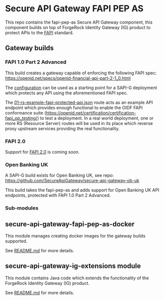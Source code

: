 # Secure API Gateway FAPI PEP AS
This repo contains the fapi-pep-as Secure API Gateway component, this component builds on top of ForgeRock Identity Gateway
(IG) product to protect APIs to the [FAPI](https://fapi.openid.net/) standard.

## Gateway builds
### FAPI 1.0 Part 2 Advanced
This build creates a gateway capable of enforcing the following FAPI spec: https://openid.net/specs/openid-financial-api-part-2-1_0.html

The [configuration](config/7.3.0/fapi1part2adv) can be used as a starting point for a SAPI-G deployment which protects 
any API using the aforementioned FAPI spec.

The [01-rs-example-fapi-protected-api.json](config/7.3.0/fapi1part2adv/ig/routes/routes-service/01-rs-example-fapi-protected-api.json)
route acts as an example API endpoint which provides enough functional to enable the OIDF FAPI conformance suite (https://openid.net/certification/certification-fapi_op_testing/)
to test a deployment. In a real world deployment, one or more RS (Resource Server) routes will be used in its place 
which reverse proxy upstream services providing the real functionality.

### FAPI 2.0
Support for [FAPI 2.0](https://openid.bitbucket.io/fapi/fapi-2_0-security-profile.html) is coming soon.

### Open Banking UK
A SAPI-G build exists for Open Banking UK, see repo: https://github.com/SecureApiGateway/secure-api-gateway-ob-uk

This build takes the fapi-pep-as and adds support for Open Banking UK API endpoints, protected with FAPI 1.0 Part 2 Advanced.

### Sub-modules
## secure-api-gateway-fapi-pep-as-docker
This module manages creating docker images for the gateway builds supported.

See [README.md](secure-api-gateway-core-docker/README.md) for more details.

## secure-api-gateway-ig-extensions module
This module contains Java code which extends the functionality of the ForgeRock Identity Gateway (IG) product.

See [README.md](secure-api-gateway-ig-extensions/README.md) for more details.